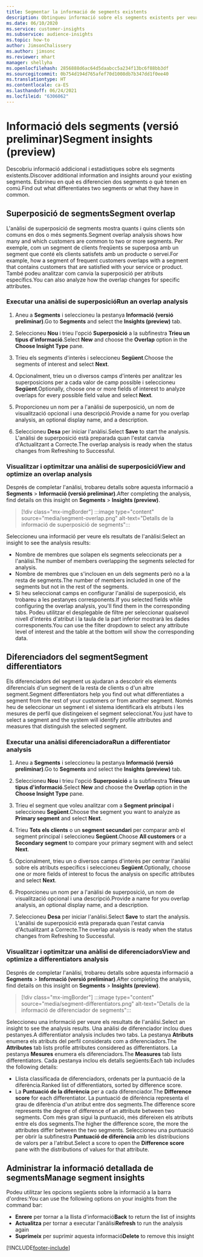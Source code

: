 ```yaml
---
title: Segmentar la informació de segments existents
description: Obtingueu informació sobre els segments existents per veure'n les diferències i els aspectes comuns.
ms.date: 06/10/2020
ms.service: customer-insights
ms.subservice: audience-insights
ms.topic: how-to
author: JimsonChalissery
ms.author: jimsonc
ms.reviewer: mhart
manager: shellyha
ms.openlocfilehash: 2856888d6ac64d5daabcc5a234f13bc6f88bb3df
ms.sourcegitcommit: 0b754d194d765afef70d1008db7b347dd1f0ee40
ms.translationtype: HT
ms.contentlocale: ca-ES
ms.lasthandoff: 06/24/2021
ms.locfileid: "6306062"
---
```

# <a name="segment-insights-preview"></a><span data-ttu-id="dbd30-103">Informació dels segments (versió preliminar)</span><span class="sxs-lookup"><span data-stu-id="dbd30-103">Segment insights (preview)</span></span>

<span data-ttu-id="dbd30-104">Descobriu informació addicional i estadístiques sobre els segments existents.</span><span class="sxs-lookup"><span data-stu-id="dbd30-104">Discover additional information and insights around your existing segments.</span></span> <span data-ttu-id="dbd30-105">Esbrineu en què es diferencien dos segments o què tenen en comú.</span><span class="sxs-lookup"><span data-stu-id="dbd30-105">Find out what differentiates two segments or what they have in common.</span></span>

## <a name="segment-overlap"></a><span data-ttu-id="dbd30-106">Superposició de segments</span><span class="sxs-lookup"><span data-stu-id="dbd30-106">Segment overlap</span></span>

<span data-ttu-id="dbd30-107">L'anàlisi de superposició de segments mostra quants i quins clients són comuns en dos o més segments.</span><span class="sxs-lookup"><span data-stu-id="dbd30-107">Segment overlap analysis shows how many and which customers are common to two or more segments.</span></span> <span data-ttu-id="dbd30-108">Per exemple, com un segment de clients freqüents se superposa amb un segment que conté els clients satisfets amb un producte o servei.</span><span class="sxs-lookup"><span data-stu-id="dbd30-108">For example, how a segment of frequent customers overlaps with a segment that contains customers that are satisfied with your service or product.</span></span>
<span data-ttu-id="dbd30-109">També podeu analitzar com canvia la superposició per atributs específics.</span><span class="sxs-lookup"><span data-stu-id="dbd30-109">You can also analyze how the overlap changes for specific attributes.</span></span>

### <a name="run-an-overlap-analysis"></a><span data-ttu-id="dbd30-110">Executar una anàlisi de superposició</span><span class="sxs-lookup"><span data-stu-id="dbd30-110">Run an overlap analysis</span></span>

1. <span data-ttu-id="dbd30-111">Aneu a **Segments** i seleccioneu la pestanya **Informació (versió preliminar)**.</span><span class="sxs-lookup"><span data-stu-id="dbd30-111">Go to **Segments** and select the **Insights (preview)** tab.</span></span>

1. <span data-ttu-id="dbd30-112">Seleccioneu **Nou** i trieu l'opció **Superposició** a la subfinestra **Trieu un tipus d'informació**.</span><span class="sxs-lookup"><span data-stu-id="dbd30-112">Select **New** and choose the **Overlap** option in the **Choose Insight Type** pane.</span></span>

1. <span data-ttu-id="dbd30-113">Trieu els segments d'interès i seleccioneu **Següent**.</span><span class="sxs-lookup"><span data-stu-id="dbd30-113">Choose the segments of interest and select **Next**.</span></span>

1. <span data-ttu-id="dbd30-114">Opcionalment, trieu un o diversos camps d'interès per analitzar les superposicions per a cada valor de camp possible i seleccioneu **Següent**.</span><span class="sxs-lookup"><span data-stu-id="dbd30-114">Optionally, choose one or more fields of interest to analyze overlaps for every possible field value and select **Next**.</span></span>

1. <span data-ttu-id="dbd30-115">Proporcioneu un nom per a l'anàlisi de superposició, un nom de visualització opcional i una descripció.</span><span class="sxs-lookup"><span data-stu-id="dbd30-115">Provide a name for you overlap analysis, an optional display name, and a description.</span></span>

1. <span data-ttu-id="dbd30-116">Seleccioneu **Desa** per iniciar l'anàlisi.</span><span class="sxs-lookup"><span data-stu-id="dbd30-116">Select **Save** to start the analysis.</span></span> <span data-ttu-id="dbd30-117">L'anàlisi de superposició està preparada quan l'estat canvia d'Actualitzant a Correcte.</span><span class="sxs-lookup"><span data-stu-id="dbd30-117">The overlap analysis is ready when the status changes from Refreshing to Successful.</span></span>

### <a name="view-and-optimize-an-overlap-analysis"></a><span data-ttu-id="dbd30-118">Visualitzar i optimitzar una anàlisi de superposició</span><span class="sxs-lookup"><span data-stu-id="dbd30-118">View and optimize an overlap analysis</span></span>

<span data-ttu-id="dbd30-119">Després de completar l'anàlisi, trobareu detalls sobre aquesta informació a **Segments** > **Informació (versió preliminar)**.</span><span class="sxs-lookup"><span data-stu-id="dbd30-119">After completing the analysis, find details on this insight on **Segments** > **Insights (preview)**.</span></span>

> [!div class="mx-imgBorder"]
> :::image type="content" source="media/segment-overlap.png" alt-text="Detalls de la informació de superposició de segments":::

<span data-ttu-id="dbd30-121">Seleccioneu una informació per veure els resultats de l'anàlisi:</span><span class="sxs-lookup"><span data-stu-id="dbd30-121">Select an insight to see the analysis results:</span></span>

- <span data-ttu-id="dbd30-122">Nombre de membres que solapen els segments seleccionats per a l'anàlisi.</span><span class="sxs-lookup"><span data-stu-id="dbd30-122">The number of members overlapping the segments selected for analysis.</span></span>
- <span data-ttu-id="dbd30-123">Nombre de membres que s'inclouen en un dels segments però no a la resta de segments.</span><span class="sxs-lookup"><span data-stu-id="dbd30-123">The number of members included in one of the segments but not in the rest of the segments.</span></span>
- <span data-ttu-id="dbd30-124">Si heu seleccionat camps en configurar l'anàlisi de superposició, els trobareu a les pestanyes corresponents.</span><span class="sxs-lookup"><span data-stu-id="dbd30-124">If you selected fields while configuring the overlap analysis, you'll find them in the corresponding tabs.</span></span> <span data-ttu-id="dbd30-125">Podeu utilitzar el desplegable de filtre per seleccionar qualsevol nivell d'interès d'atribut i la taula de la part inferior mostrarà les dades corresponents.</span><span class="sxs-lookup"><span data-stu-id="dbd30-125">You can use the filter dropdown to select any attribute level of interest and the table at the bottom will show the corresponding data.</span></span>

## <a name="segment-differentiators"></a><span data-ttu-id="dbd30-126">Diferenciadors del segment</span><span class="sxs-lookup"><span data-stu-id="dbd30-126">Segment differentiators</span></span>

<span data-ttu-id="dbd30-127">Els diferenciadors del segment us ajudaran a descobrir els elements diferencials d'un segment de la resta de clients o d'un altre segment.</span><span class="sxs-lookup"><span data-stu-id="dbd30-127">Segment differentiators help you find out what differentiates a segment from the rest of your customers or from another segment.</span></span> <span data-ttu-id="dbd30-128">Només heu de seleccionar un segment i el sistema identificarà els atributs i les mesures de perfil que distingeixen el segment seleccionat.</span><span class="sxs-lookup"><span data-stu-id="dbd30-128">You just have to select a segment and the system will identify profile attributes and measures that distinguish the selected segment.</span></span>

### <a name="run-a-differentiator-analysis"></a><span data-ttu-id="dbd30-129">Executar una anàlisi diferenciadora</span><span class="sxs-lookup"><span data-stu-id="dbd30-129">Run a differentiator analysis</span></span>

1. <span data-ttu-id="dbd30-130">Aneu a **Segments** i seleccioneu la pestanya **Informació (versió preliminar)**.</span><span class="sxs-lookup"><span data-stu-id="dbd30-130">Go to **Segments** and select the **Insights (preview)** tab.</span></span>

1. <span data-ttu-id="dbd30-131">Seleccioneu **Nou** i trieu l'opció **Superposició** a la subfinestra **Trieu un tipus d'informació**.</span><span class="sxs-lookup"><span data-stu-id="dbd30-131">Select **New** and choose the **Overlap** option in the **Choose Insight Type** pane.</span></span>

1. <span data-ttu-id="dbd30-132">Trieu el segment que voleu analitzar com a **Segment principal** i seleccioneu **Següent**.</span><span class="sxs-lookup"><span data-stu-id="dbd30-132">Choose the segment you want to analyze as **Primary segment** and select **Next**.</span></span>

1. <span data-ttu-id="dbd30-133">Trieu **Tots els clients** o un **segment secundari** per comparar amb el segment principal i seleccioneu **Següent**.</span><span class="sxs-lookup"><span data-stu-id="dbd30-133">Choose **All customers** or a **Secondary segment** to compare your primary segment with and select **Next**.</span></span>

1. <span data-ttu-id="dbd30-134">Opcionalment, trieu un o diversos camps d'interès per centrar l'anàlisi sobre els atributs específics i seleccioneu **Següent**.</span><span class="sxs-lookup"><span data-stu-id="dbd30-134">Optionally, choose one or more fields of interest to focus the analysis on specific attributes and select **Next**.</span></span>

1. <span data-ttu-id="dbd30-135">Proporcioneu un nom per a l'anàlisi de superposició, un nom de visualització opcional i una descripció.</span><span class="sxs-lookup"><span data-stu-id="dbd30-135">Provide a name for you overlap analysis, an optional display name, and a description.</span></span>

1. <span data-ttu-id="dbd30-136">Seleccioneu **Desa** per iniciar l'anàlisi.</span><span class="sxs-lookup"><span data-stu-id="dbd30-136">Select **Save** to start the analysis.</span></span> <span data-ttu-id="dbd30-137">L'anàlisi de superposició està preparada quan l'estat canvia d'Actualitzant a Correcte.</span><span class="sxs-lookup"><span data-stu-id="dbd30-137">The overlap analysis is ready when the status changes from Refreshing to Successful.</span></span>

### <a name="view-and-optimize-a-differentiators-analysis"></a><span data-ttu-id="dbd30-138">Visualitzar i optimitzar una anàlisi de diferenciadors</span><span class="sxs-lookup"><span data-stu-id="dbd30-138">View and optimize a differentiators analysis</span></span>

<span data-ttu-id="dbd30-139">Després de completar l'anàlisi, trobareu detalls sobre aquesta informació a **Segments** > **Informació (versió preliminar)**.</span><span class="sxs-lookup"><span data-stu-id="dbd30-139">After completing the analysis, find details on this insight on **Segments** > **Insights (preview)**.</span></span>

> [!div class="mx-imgBorder"]
> :::image type="content" source="media/segment-differentiators.png" alt-text="Detalls de la informació de diferenciador de segments":::

<span data-ttu-id="dbd30-141">Seleccioneu una informació per veure els resultats de l'anàlisi.</span><span class="sxs-lookup"><span data-stu-id="dbd30-141">Select an insight to see the analysis results.</span></span> <span data-ttu-id="dbd30-142">Una anàlisi de diferenciador inclou dues pestanyes.</span><span class="sxs-lookup"><span data-stu-id="dbd30-142">A differentiator analysis includes two tabs.</span></span> <span data-ttu-id="dbd30-143">La pestanya **Atributs** enumera els atributs del perfil considerats com a diferenciadors.</span><span class="sxs-lookup"><span data-stu-id="dbd30-143">The **Attributes** tab lists profile attributes considered as differentiators.</span></span> <span data-ttu-id="dbd30-144">La pestanya **Mesures** enumera els diferenciadors.</span><span class="sxs-lookup"><span data-stu-id="dbd30-144">The **Measures** tab lists differentiators.</span></span> <span data-ttu-id="dbd30-145">Cada pestanya inclou els detalls següents:</span><span class="sxs-lookup"><span data-stu-id="dbd30-145">Each tab includes the following details:</span></span>

- <span data-ttu-id="dbd30-146">Llista classificada de diferenciadors, ordenats per la puntuació de la diferència.</span><span class="sxs-lookup"><span data-stu-id="dbd30-146">Ranked list of differentiators, sorted by difference score.</span></span>
- <span data-ttu-id="dbd30-147">La **Puntuació de la diferència** per a cada diferenciador.</span><span class="sxs-lookup"><span data-stu-id="dbd30-147">The **Difference score** for each differentiator.</span></span> <span data-ttu-id="dbd30-148">La puntuació de diferència representa el grau de diferència d'un atribut entre dos segments.</span><span class="sxs-lookup"><span data-stu-id="dbd30-148">The difference score represents the degree of difference of an attribute between two segments.</span></span> <span data-ttu-id="dbd30-149">Com més gran sigui la puntuació, més difereixen els atributs entre els dos segments.</span><span class="sxs-lookup"><span data-stu-id="dbd30-149">The higher the difference score, the more the attributes differ between the two segments.</span></span> <span data-ttu-id="dbd30-150">Seleccioneu una puntuació per obrir la subfinestra **Puntuació de diferència** amb les distribucions de valors per a l'atribut.</span><span class="sxs-lookup"><span data-stu-id="dbd30-150">Select a score to open the **Difference score** pane with the distributions of values for that attribute.</span></span>

## <a name="manage-segment-insights"></a><span data-ttu-id="dbd30-151">Administrar la informació detallada de segments</span><span class="sxs-lookup"><span data-stu-id="dbd30-151">Manage segment insights</span></span>

<span data-ttu-id="dbd30-152">Podeu utilitzar les opcions següents sobre la informació a la barra d'ordres:</span><span class="sxs-lookup"><span data-stu-id="dbd30-152">You can use the following options on your insights from the command bar:</span></span>

- <span data-ttu-id="dbd30-153">**Enrere** per tornar a la llista d'informació</span><span class="sxs-lookup"><span data-stu-id="dbd30-153">**Back** to return the list of insights</span></span>
- <span data-ttu-id="dbd30-154">**Actualitza** per tornar a executar l'anàlisi</span><span class="sxs-lookup"><span data-stu-id="dbd30-154">**Refresh** to run the analysis again</span></span>
- <span data-ttu-id="dbd30-155">**Suprimeix** per suprimir aquesta informació</span><span class="sxs-lookup"><span data-stu-id="dbd30-155">**Delete** to remove this insight</span></span>


[!INCLUDE[footer-include](../includes/footer-banner.md)]